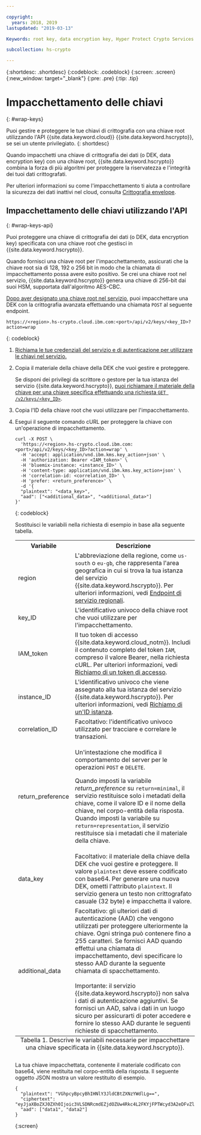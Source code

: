 ```yaml
---

copyright:
  years: 2018, 2019
lastupdated: "2019-03-13"

Keywords: root key, data encryption key, Hyper Protect Crypto Services

subcollection: hs-crypto

---
```


{:shortdesc: .shortdesc}
{:codeblock: .codeblock}
{:screen: .screen}
{:new_window: target="_blank"}
{:pre: .pre}
{:tip: .tip}

# Impacchettamento delle chiavi
{: #wrap-keys}

Puoi gestire e proteggere le tue chiavi di crittografia con una chiave root utilizzando l'API {{site.data.keyword.cloud}} {{site.data.keyword.hscrypto}}, se sei un utente privilegiato.
{: shortdesc}

Quando impacchetti una chiave di crittografia dei dati (o DEK, data encryption key) con una chiave root, {{site.data.keyword.hscrypto}} combina la forza di più algoritmi per proteggere la riservatezza e l'integrità dei tuoi dati crittografati.  

Per ulteriori informazioni su come l'impacchettamento ti aiuta a controllare la sicurezza dei dati inattivi nel cloud, consulta [Crittografia envelope](/docs/services/key-protect/concepts/envelope-encryption.html).

## Impacchettamento delle chiavi utilizzando l'API
{: #wrap-keys-api}

Puoi proteggere una chiave di crittografia dei dati (o DEK, data encryption key) specificata con una chiave root che gestisci in {{site.data.keyword.hscrypto}}.

Quando fornisci una chiave root per l'impacchettamento, assicurati che la chiave root sia di 128, 192 o 256 bit in modo che la chiamata di impacchettamento possa avere esito positivo. Se crei una chiave root nel servizio, {{site.data.keyword.hscrypto}} genera una chiave di 256-bit dai suoi HSM, supportata dall'algoritmo AES-CBC.


[Dopo aver designato una chiave root nel servizio](/docs/services/hs-crypto/create-root-keys.html), puoi impacchettare una DEK con la crittografia avanzata effettuando una chiamata `POST` al seguente endpoint.

```
https://<region>.hs-crypto.cloud.ibm.com:<port>/api/v2/keys/<key_ID>?action=wrap
```
{: codeblock}

1. [Richiama le tue credenziali del servizio e di autenticazione per utilizzare le chiavi nel servizio.](/docs/services/hs-crypto/access-api.html)

2. Copia il materiale della chiave della DEK che vuoi gestire e proteggere.

    Se disponi dei privilegi da scrittore o gestore per la tua istanza del servizio {{site.data.keyword.hscrypto}}, [puoi richiamare il materiale della chiave per una chiave specifica effettuando una richiesta `GET /v2/keys/<key_ID>`](/docs/services/hs-crypto/view-keys.html#api).

3. Copia l'ID della chiave root che vuoi utilizzare per l'impacchettamento.

4. Esegui il seguente comando cURL per proteggere la chiave con un'operazione di impacchettamento.

    ```cURL
    curl -X POST \
      'https://<region>.hs-crypto.cloud.ibm.com:<port>/api/v2/keys/<key_ID>?action=wrap' \
      -H 'accept: application/vnd.ibm.kms.key_action+json' \
      -H 'authorization: Bearer <IAM_token>' \
      -H 'bluemix-instance: <instance_ID>' \
      -H 'content-type: application/vnd.ibm.kms.key_action+json' \
      -H 'correlation-id: <correlation_ID>' \
      -H 'prefer: <return_preference>' \
      -d '{
      "plaintext": "<data_key>",
      "aad": ["<additional_data>", "<additional_data>"]
    }'
    ```
    {: codeblock}
    <!--    To work with keys within a Cloud Foundry org and space in your account, replace `Bluemix-Instance` with the appropriate `Bluemix-org` and `Bluemix-space` headers. [For more information, see the {{site.data.keyword.hscrypto}} API reference doc ![External link icon](../../icons/launch-glyph.svg "External link icon")](https://{DomainName}/apidocs/hs-crypto){: new_window}.
        {: tip} -->

    Sostituisci le variabili nella richiesta di esempio in base alla seguente tabella.

    <table>
      <tr>
        <th>Variabile</th>
        <th>Descrizione</th>
      </tr>
      <tr>
        <td><varname>region</varname></td>
        <td>L'abbreviazione della regione, come <code>us-south</code> o <code>eu-gb</code>, che rappresenta l'area geografica in cui si trova la tua istanza del servizio {{site.data.keyword.hscrypto}}. Per ulteriori informazioni, vedi <a href="/docs/services/hs-crypto/regions.html#endpoints">Endpoint di servizio regionali</a>.</td>
      </tr>
      <tr>
        <td><varname>key_ID</varname></td>
        <td>L'identificativo univoco della chiave root che vuoi utilizzare per l'impacchettamento.</td>
      </tr>
      <tr>
        <td><varname>IAM_token</varname></td>
        <td>Il tuo token di accesso {{site.data.keyword.cloud_notm}}. Includi il contenuto completo del token <code>IAM</code>, compreso il valore Bearer, nella richiesta cURL. Per ulteriori informazioni, vedi <a href="/docs/services/hs-crypto/access-api.html#retrieve-token">Richiamo di un token di accesso</a>.</td>
      </tr>
      <tr>
        <td><varname>instance_ID</varname></td>
        <td>L'identificativo univoco che viene assegnato alla tua istanza del servizio {{site.data.keyword.hscrypto}}. Per ulteriori informazioni, vedi <a href="/docs/services/hs-crypto/access-api.html#retrieve-instance-ID">Richiamo di un'ID istanza</a>.</td>
      </tr>
      <tr>
        <td><varname>correlation_ID</varname></td>
        <td>Facoltativo: l'identificativo univoco utilizzato per tracciare e correlare le transazioni.</td>
      </tr>
      <tr>
        <td><varname>return_preference</varname></td>
        <td><p>Un'intestazione che modifica il comportamento del server per le operazioni <code>POST</code> e <code>DELETE</code>.</p><p>Quando imposti la variabile <em>return_preference</em> su <code>return=minimal</code>, il servizio restituisce solo i metadati della chiave, come il valore ID e il nome della chiave, nel corpo-entità della risposta. Quando imposti la variabile su <code>return=representation</code>, il servizio restituisce sia i metadati che il materiale della chiave.</p></td>
      </tr>
      <tr>
        <td><varname>data_key</varname></td>
        <td>Facoltativo: il materiale della chiave della DEK che vuoi gestire e proteggere. Il valore <code>plaintext</code> deve essere codificato con base64. Per generare una nuova DEK, ometti l'attributo <code>plaintext</code>. Il servizio genera un testo non crittografato casuale (32 byte) e impacchetta il valore.</td>
      </tr>
      <tr>
        <td><varname>additional_data</varname></td>
        <td>Facoltativo: gli ulteriori dati di autenticazione (AAD) che vengono utilizzati per proteggere ulteriormente la chiave. Ogni stringa può contenere fino a 255 caratteri. Se fornisci AAD quando effettui una chiamata di impacchettamento, devi specificare lo stesso AAD durante la seguente chiamata di spacchettamento.<br></br>Importante: il servizio {{site.data.keyword.hscrypto}} non salva i dati di autenticazione aggiuntivi. Se fornisci un AAD, salva i dati in un luogo sicuro per assicurarti di poter accedere e fornire lo stesso AAD durante le seguenti richieste di spacchettamento.</td>
      </tr>
      <caption style="caption-side:bottom;">Tabella 1. Descrive le variabili necessarie per impacchettare una chiave specificata in {{site.data.keyword.hscrypto}}.</caption>
    </table>

    La tua chiave impacchettata, contenente il materiale codificato con base64, viene restituita nel corpo-entità della risposta. Il seguente oggetto JSON mostra un valore restituito di esempio.

    ```
    {
      "plaintext": "VGhpcyBpcyBhIHNlY3JldCBtZXNzYWdlLg==",
      "ciphertext": "eyJjaXBoZXJ0ZXh0Ijoic3VLSDNRcmdEZjdOZUw4Rkc4L2FKYjFPTWcyd3A2eDFvZlA4MEc0Z1B2RmNrV2g3cUlidHphYXU0eHpKWWoxZyIsImhhc2giOiJiMmUyODdkZDBhZTAwZGZlY2Q3OGJmMDUxYmNmZGEyNWJkNGUzMjBkYjBhN2FjNzVhMWYzZmNkMDZlMjAzZWYxNWM5MTY4N2JhODg2ZWRjZGE2YWVlMzFjYzk2MjNkNjA5YTRkZWNkN2E5Y2U3ZDc5ZTRhZGY1MWUyNWFhYWM5MjhhNzg3NmZjYjM2NDFjNTQzMTZjMjMwOGY2MThlZGM2OTE3MjAyYjA5YTdjMjA2YzkxNTBhOTk1NmUxYzcxMTZhYjZmNmQyYTQ4MzZiZTM0NTk0Y2IwNzJmY2RmYTk2ZSJ9"
      "aad": ["data1", "data2"]
    }
    ```
    {:screen}
